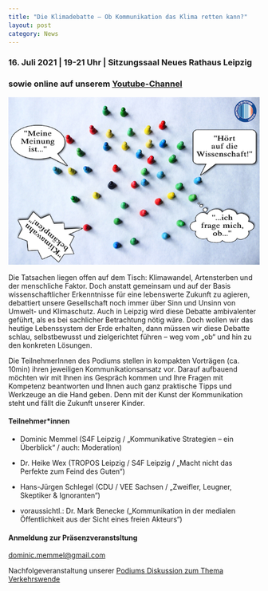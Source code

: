 ```yaml
---
title: "Die Klimadebatte – Ob Kommunikation das Klima retten kann?"
layout: post
category: News
---
```


### 16. Juli 2021 | 19-21 Uhr | Sitzungssaal Neues Rathaus Leipzig
### sowie online auf unserem [Youtube-Channel](https://www.youtube.com/channel/UCdrwdImXfrD6Q-SUUTwhaow/videos)

![](/images/Sharepic_LNDW.png)

Die Tatsachen liegen offen auf dem Tisch: Klimawandel, Artensterben und der menschliche Faktor. Doch anstatt gemeinsam und auf der Basis wissenschaftlicher Erkenntnisse für eine lebenswerte Zukunft zu agieren, debattiert unsere Gesellschaft noch immer über Sinn und Unsinn von Umwelt- und Klimaschutz. Auch in Leipzig wird diese Debatte ambivalenter geführt, als es bei sachlicher Betrachtung nötig wäre. Doch wollen wir das heutige Lebenssystem der Erde erhalten, dann müssen wir diese Debatte schlau, selbstbewusst und zielgerichtet führen – weg vom „ob“ und hin zu den konkreten Lösungen. <br>

Die TeilnehmerInnen des Podiums stellen in kompakten Vorträgen (ca. 10min) ihren jeweiligen Kommunikationsansatz vor. Darauf aufbauend möchten wir mit Ihnen ins Gespräch kommen und Ihre Fragen mit Kompetenz beantworten und Ihnen auch ganz praktische Tipps und Werkzeuge an die Hand geben. Denn mit der Kunst der Kommunikation steht und fällt die Zukunft unserer Kinder.


#### Teilnehmer*innen

- Dominic Memmel (S4F Leipzig / „Kommunikative Strategien – ein Überblick“ / auch: Moderation)

- Dr. Heike Wex (TROPOS Leipzig / S4F Leipzig / „Macht nicht das Perfekte zum Feind des Guten“)

- Hans-Jürgen Schlegel (CDU / VEE Sachsen / „Zweifler, Leugner, Skeptiker & Ignoranten“)

- voraussichtl.: Dr. Mark Benecke („Kommunikation in der medialen Öffentlichkeit aus der Sicht eines freien Akteurs“)

#### Anmeldung zur Präsenzveranstsltung
[dominic.memmel@gmail.com](mailto:dominic.memmel@gmail.com)

Nachfolgeveranstaltung unserer [Podiums Diskussion zum Thema Verkehrswende](https://s4f-leipzig.de/Podiums-Diskussion/)



<!-- ## Stream
{% include yt-emb.html  yt-id="ZhXZAD_1LS0" %} -->
